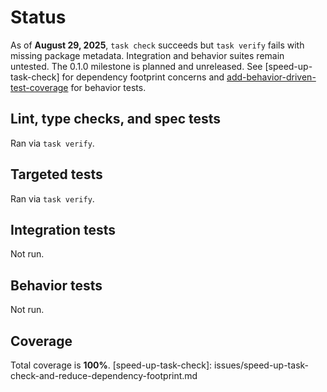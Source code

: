 # Status

As of **August 29, 2025**, `task check` succeeds but `task verify` fails with
missing package metadata. Integration and behavior suites remain untested. The
0.1.0 milestone is planned and unreleased.
See [speed-up-task-check] for dependency footprint concerns and
[add-behavior-driven-test-coverage](issues/add-behavior-driven-test-coverage.md)
for behavior tests.

## Lint, type checks, and spec tests
Ran via `task verify`.

## Targeted tests
Ran via `task verify`.

## Integration tests
Not run.

## Behavior tests
Not run.

## Coverage
Total coverage is **100%**.
[speed-up-task-check]: issues/speed-up-task-check-and-reduce-dependency-footprint.md
